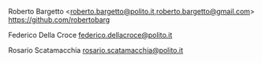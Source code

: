 Roberto Bargetto <roberto.bargetto@polito.it,roberto.bargetto@gmail.com> <https://github.com/robertobarg>

Federico Della Croce <federico.dellacroce@polito.it>

Rosario Scatamacchia <rosario.scatamacchia@polito.it>